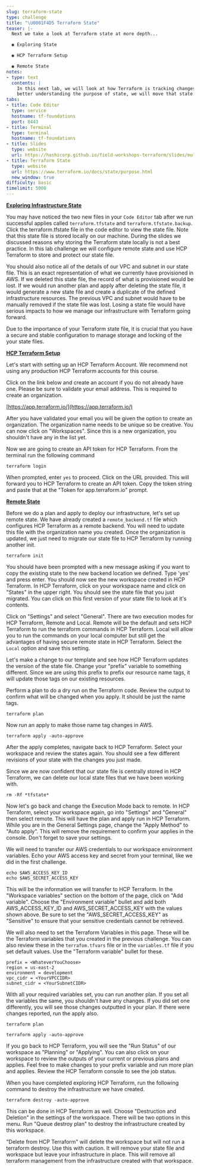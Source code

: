 ```yaml
---
slug: terraform-state
type: challenge
title: "\U0001F4D5 Terraform State"
teaser: |-
  Next we take a look at Terraform state at more depth...

  ◉ Exploring State

  ◉ HCP Terraform Setup

  ◉ Remote State
notes:
- type: text
  contents: |
    In this next lab, we will look at how Terraform is tracking changes. Knowing how state works and what it contains is critical to understand. Once we have a
    better understanding the purpose of state, we will move that state to a secure and centralized location.
tabs:
- title: Code Editor
  type: service
  hostname: tf-foundations
  port: 8443
- title: Terminal
  type: terminal
  hostname: tf-foundations
- title: Slides
  type: website
  url: https://hashicorp.github.io/field-workshops-terraform/slides/multi-cloud/hcp-terraform/tf-basics/#2
- title: Terraform State
  type: website
  url: https://www.terraform.io/docs/state/purpose.html
  new_window: true
difficulty: basic
timelimit: 5000
---
```

[<ins>**Exploring Infrastructure State**</ins>](https://www.terraform.io/docs/state/purpose.html)

You may have noticed the two new files in your `Code Editor` tab after we run successful applies called `terraform.tfstate` and `terraform.tfstate.backup`.
Click the terraform.tfstate file in the code editor to view the state file. Note that this state file is stored locally on our machine. During the
slides we discussed reasons why storing the Terraform state locally is not a best practice. In this lab challenge we will configure remote state
and use HCP Terraform to store and protect our state file.

You should also notice all of the details of our VPC and subnet in our state file. This is an exact representation of what we currently have provisioned in
AWS. If we deleted this state file, the record of what is provisioned would be lost. If we would run another plan and apply after
deleting the state file, it would generate a new state file and create a duplicate of the defined infrastructure resources. The previous VPC and subnet would have
to be manually removed if the state file was lost. Losing a state file would have serious impacts to how we manage our infrastructure with Terraform going
forward.

Due to the importance of your Terraform state file, it is crucial that you have a secure and stable configuration to manage storage and locking of the
your state files.

[<ins>**HCP Terraform Setup**</ins>](https://app.terraform.io/)

Let's start with setting up an HCP Terraform Account. We recommend not using any production HCP Terraform accounts for this course.

Click on the link below and create an account if you do not already have one. Please be sure to validate your email address. This is required to create
an organization.

[https://app.terraform.io/](https://app.terraform.io/)

After you have validated your email you will be given the option to create an organization. The organization name needs to be unique so be creative.
You can now click on "Workspaces". Since this is a new organization, you shouldn't have any in the list yet.

Now we are going to create an API token for HCP Terraform. From the terminal run the following command
```
terraform login
```
When prompted, enter `yes` to proceed. Click on the URL provided. This will forward you to HCP Terraform to create an API token. Copy the token string
and paste that at the "Token for app.terraform.io" prompt.

[<ins>**Remote State**</ins>](https://www.terraform.io/docs/state/remote.html)

Before we do a plan and apply to deploy our infrastructure, let's set up remote state. We have already created a `remote_backend.tf` file which configures HCP Terraform
as a remote backend. You will need to update this file with the organization name you created. Once the organization is updated, we just need to migrate
our state file to HCP Terraform by running another init.
```
terraform init
```
You should have been prompted with a new message asking if you want to copy the existing state to the new backend location we defined. Type 'yes' and press enter.
You should now see the new workspace created in HCP Terraform. In HCP Terraform, click on your workspace name and click on "States" in the upper right. You should
see the state file that you just migrated. You can click on this first version of your state file to look at it's contents.

Click on "Settings" and select "General". There are two execution modes for HCP Terraform, Remote and Local. Remote will be the default and sets HCP Terraform
to run the terraform commands in HCP Terraform. Local will allow you to run the commands on your local computer but still get the advantages of having
secure remote state in HCP Terraform. Select the `Local` option and save this setting.

Let's make a change to our template and see how HCP Terraform updates the version of the state file. Change your "prefix" variable to something different.
Since we are using this prefix to prefix our resource name tags, it will update those tags on our existing resources.

Perform a plan to do a dry run on the Terraform code. Review the output to confirm what will be changed when you apply. It should be just the name tags.
```
terraform plan
```
Now run an apply to make those name tag changes in AWS.
```
terraform apply -auto-approve
```
After the apply completes, navigate back to HCP Terraform. Select your workspace and review the states again. You should see a few different revisions
of your state with the changes you just made.

Since we are now confident that our state file is centrally stored in HCP Terraform, we can delete our local state files that we have been working with.
```
rm -Rf *tfstate*
```
Now let's go back and change the Execution Mode back to remote. In HCP Terraform, select your workspace again, go into "Settings" and "General" then select
remote. This will have the plan and apply run in HCP Terraform. While you are in the General Settings page, change the "Apply Method" to "Auto apply".
This will remove the requirement to confirm your applies in the console. Don't forget to save your settings.

We will need to transfer our AWS credentials to our workspace environment variables. Echo your AWS access key and secret from your terminal, like we did in
the first challenge.
```
echo $AWS_ACCESS_KEY_ID
echo $AWS_SECRET_ACCESS_KEY
```
This will be the information we will transfer to HCP Terraform. In the "Workspace variables" section on the bottom of the page, click on "Add variable".
Choose the "Environment variable" bullet and add both AWS_ACCESS_KEY_ID and AWS_SECRET_ACCESS_KEY with the values shown above. Be sure to set the
"AWS_SECRET_ACCESS_KEY" as "Sensitive" to ensure that your sensitive credentials cannot be retrieved.

We will also need to set the Terraform Variables in this page. These will be the Terraform variables that you created in the previous challenge. You can
also review these in the `terrafom.tfvars` file or in the `variables.tf` file if you set default values. Use the "Terraform variable" bullet for these.
```
prefix = <WhateverYouChoose>
region = us-east-2
environment = development
vpc_cidr = <YourVPCCIDR>
subnet_cidr = <YourSubnetCIDR>
```
With all your required variables set, you can run another plan. If you set all the variables the same, you shouldn't have any changes. If you did set one
differently, you will see those changes outputted in your plan. If there were changes reported, run the apply also.
```
terraform plan
```
```
terraform apply -auto-approve
```
If you go back to HCP Terraform, you will see the "Run Status" of our workspace as "Planning" or "Applying". You can also click on your workspace to review
the outputs of your current or previous plans and applies. Feel free to make changes to your prefix variable and run more plan and applies. Review the HCP Terraform
console to see the job status.

When you have completed exploring HCP Terraform, run the following command to destroy the infrastructure we have created.
```
terraform destroy -auto-approve
```
This can be done in HCP Terraform as well.  Choose "Destruction and Deletion" in the settings of the workspace.  There will be two options in this menu.  Run
"Queue destroy plan" to destroy the infrastructure created by this workspace.

"Delete from HCP Terraform" will delete the workspace but will not run a terraform destroy.  Use this with caution.  It will remove your state file and workspace
but leave your infrastructure in place.  This will remove all terraform management from the infrastructure created with that workspace.
